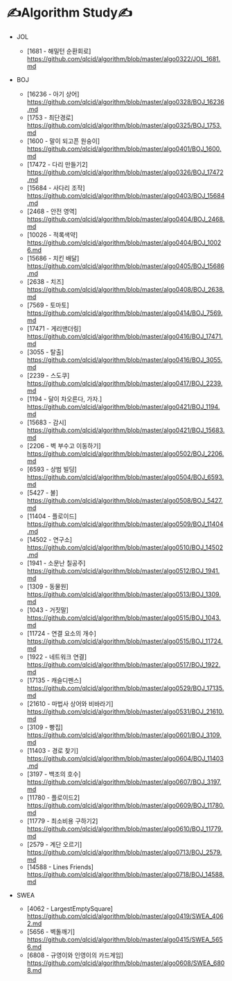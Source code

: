 # ✍Algorithm Study✍


* JOL
  * [1681 - 해밀턴 순환회로] https://github.com/qlcid/algorithm/blob/master/algo0322/JOL_1681.md

* BOJ
  * [16236 - 아기 상어] https://github.com/qlcid/algorithm/blob/master/algo0328/BOJ_16236.md
  * [1753 - 최단경로] https://github.com/qlcid/algorithm/blob/master/algo0325/BOJ_1753.md
  * [1600 - 말이 되고픈 원숭이] https://github.com/qlcid/algorithm/blob/master/algo0401/BOJ_1600.md
  * [17472 - 다리 만들기2] https://github.com/qlcid/algorithm/blob/master/algo0326/BOJ_17472.md
  * [15684 - 사다리 조작] https://github.com/qlcid/algorithm/blob/master/algo0403/BOJ_15684.md
  * [2468 - 안전 영역] https://github.com/qlcid/algorithm/blob/master/algo0404/BOJ_2468.md
  * [10026 - 적록색약] https://github.com/qlcid/algorithm/blob/master/algo0404/BOJ_10026.md
  * [15686 - 치킨 배달] https://github.com/qlcid/algorithm/blob/master/algo0405/BOJ_15686.md
  * [2638 - 치즈] https://github.com/qlcid/algorithm/blob/master/algo0408/BOJ_2638.md
  * [7569 - 토마토] https://github.com/qlcid/algorithm/blob/master/algo0414/BOJ_7569.md
  * [17471 - 게리맨더링] https://github.com/qlcid/algorithm/blob/master/algo0416/BOJ_17471.md
  * [3055 - 탈출] https://github.com/qlcid/algorithm/blob/master/algo0416/BOJ_3055.md
  * [2239 - 스도쿠] https://github.com/qlcid/algorithm/blob/master/algo0417/BOJ_2239.md
  * [1194 - 달이 차오른다, 가자.] https://github.com/qlcid/algorithm/blob/master/algo0421/BOJ_1194.md
  * [15683 - 감시] https://github.com/qlcid/algorithm/blob/master/algo0421/BOJ_15683.md
  * [2206 - 벽 부수고 이동하기] https://github.com/qlcid/algorithm/blob/master/algo0502/BOJ_2206.md
  * [6593 - 상범 빌딩] https://github.com/qlcid/algorithm/blob/master/algo0504/BOJ_6593.md
  * [5427 - 불] https://github.com/qlcid/algorithm/blob/master/algo0508/BOJ_5427.md
  * [11404 - 플로이드] https://github.com/qlcid/algorithm/blob/master/algo0509/BOJ_11404.md
  * [14502 - 연구소] https://github.com/qlcid/algorithm/blob/master/algo0510/BOJ_14502.md
  * [1941 - 소문난 칠공주] https://github.com/qlcid/algorithm/blob/master/algo0512/BOJ_1941.md
  * [1309 - 동물원] https://github.com/qlcid/algorithm/blob/master/algo0513/BOJ_1309.md
  * [1043 - 거짓말] https://github.com/qlcid/algorithm/blob/master/algo0515/BOJ_1043.md
  * [11724 - 연결 요소의 개수] https://github.com/qlcid/algorithm/blob/master/algo0515/BOJ_11724.md
  * [1922 - 네트워크 연결] https://github.com/qlcid/algorithm/blob/master/algo0517/BOJ_1922.md
  * [17135 - 캐슬디펜스] https://github.com/qlcid/algorithm/blob/master/algo0529/BOJ_17135.md
  * [21610 - 마법사 상어와 비바라기] https://github.com/qlcid/algorithm/blob/master/algo0531/BOJ_21610.md
  * [3109 - 빵집] https://github.com/qlcid/algorithm/blob/master/algo0601/BOJ_3109.md
  * [11403 - 경로 찾기] https://github.com/qlcid/algorithm/blob/master/algo0604/BOJ_11403.md
  * [3197 - 백조의 호수] https://github.com/qlcid/algorithm/blob/master/algo0607/BOJ_3197.md
  * [11780 - 플로이드2] https://github.com/qlcid/algorithm/blob/master/algo0609/BOJ_11780.md
  * [11779 - 최소비용 구하기2] https://github.com/qlcid/algorithm/blob/master/algo0610/BOJ_11779.md
  * [2579 - 계단 오르기] https://github.com/qlcid/algorithm/blob/master/algo0713/BOJ_2579.md
  * [14588 - Lines Friends] https://github.com/qlcid/algorithm/blob/master/algo0718/BOJ_14588.md

* SWEA
  * [4062 - LargestEmptySquare] https://github.com/qlcid/algorithm/blob/master/algo0419/SWEA_4062.md
  * [5656 - 벽돌깨기] https://github.com/qlcid/algorithm/blob/master/algo0415/SWEA_5656.md
  * [6808 - 규영이와 인영이의 카드게임] https://github.com/qlcid/algorithm/blob/master/algo0608/SWEA_6808.md